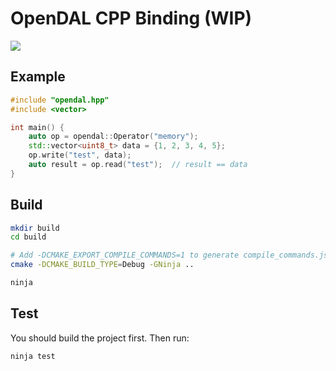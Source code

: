 # OpenDAL CPP Binding (WIP)

![](https://github.com/apache/incubator-opendal/assets/5351546/87bbf6e5-f19e-449a-b368-3e283016c887)

## Example

```cpp
#include "opendal.hpp"
#include <vector>

int main() {
    auto op = opendal::Operator("memory");
    std::vector<uint8_t> data = {1, 2, 3, 4, 5};
    op.write("test", data);
    auto result = op.read("test");  // result == data
}
```

## Build

```bash
mkdir build
cd build

# Add -DCMAKE_EXPORT_COMPILE_COMMANDS=1 to generate compile_commands.json for clangd
cmake -DCMAKE_BUILD_TYPE=Debug -GNinja .. 

ninja
```

## Test

You should build the project first. Then run:

```bash
ninja test
```